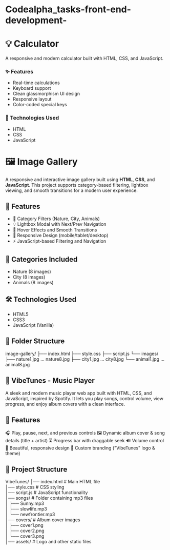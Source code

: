 # Codealpha_tasks-front-end-development-
# 💡 Calculator

A responsive and modern calculator built with HTML, CSS, and JavaScript.

### ✨ Features
- Real-time calculations
- Keyboard support
- Clean glassmorphism UI design
- Responsive layout
- Color-coded special keys

### 🚀 Technologies Used
- HTML
- CSS
- JavaScript

  

# 🖼️ Image Gallery

A responsive and interactive image gallery built using **HTML**, **CSS**, and **JavaScript**. This project supports category-based filtering, lightbox viewing, and smooth transitions for a modern user experience.

## 🚀 Features

- 📂 Category Filters (Nature, City, Animals)
- 💡 Lightbox Modal with Next/Prev Navigation
- 🎯 Hover Effects and Smooth Transitions
- 📱 Responsive Design (mobile/tablet/desktop)
- ⚡ JavaScript-based Filtering and Navigation

## 📸 Categories Included

- Nature (8 images)
- City (8 images)
- Animals (8 images)

## 🛠️ Technologies Used

- HTML5
- CSS3
- JavaScript (Vanilla)

## 📂 Folder Structure

image-gallery/
├── index.html
├── style.css
├── script.js
└── images/
├── nature1.jpg ... nature8.jpg
├── city1.jpg ... city8.jpg
└── animal1.jpg ... animal8.jpg



## 🎵 VibeTunes - Music Player

A sleek and modern music player web app built with HTML, CSS, and JavaScript, inspired by Spotify.
It lets you play songs, control volume, view progress, and enjoy album covers with a clean interface.

## 🚀 Features

🎧 Play, pause, next, and previous controls
🖼️ Dynamic album cover & song details (title + artist)
⏳ Progress bar with draggable seek
🔊 Volume control
🎨 Beautiful, responsive design
📝 Custom branding ("VibeTunes" logo & theme)

## 📂 Project Structure

VibeTunes/
│── index.html        # Main HTML file  
│── style.css         # CSS styling  
│── script.js         # JavaScript functionality  
│── songs/            # Folder containing mp3 files  
│   ├── Sunny.mp3  
│   ├── slowlife.mp3  
│   └── newfrontier.mp3  
│── covers/           # Album cover images  
│   ├── cover1.png  
│   ├── cover2.png  
│   └── cover3.png  
│── assets/           # Logo and other static files    




